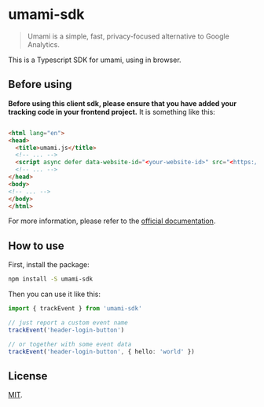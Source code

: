 # umami-sdk

> Umami is a simple, fast, privacy-focused alternative to Google Analytics.

This is a Typescript SDK for umami, using in browser.

## Before using

**Before using this client sdk, please ensure that you have added your tracking code in your frontend project.** It is something like this:

```html

<html lang="en">
<head>
  <title>umami.js</title>
  <!-- ... -->
  <script async defer data-website-id="<your-website-id>" src="<https://your-website.com>/umami.js"></script>
  <!-- ... -->
</head>
<body>
<!-- ... -->
</body>
</html>
```

For more information, please refer to the [official documentation](https://umami.is/docs).

## How to use

First, install the package:

```bash
npm install -S umami-sdk
```

Then you can use it like this:

```typescript
import { trackEvent } from 'umami-sdk'

// just report a custom event name
trackEvent('header-login-button')

// or together with some event data
trackEvent('header-login-button', { hello: 'world' })
```

## License

[MIT](./LICENSE).
